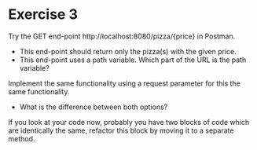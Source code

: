 # Exercise 3

Try the GET end-point http://localhost:8080/pizza/{price} in Postman.
* This end-point should return only the pizza(s) with the given price.
* This end-point uses a path variable. Which part of the URL is the path variable?

Implement the same functionality using a request parameter for this the same functionality.
* What is the difference between both options?

If you look at your code now, probably you have two blocks of code which are identically the same, refactor this block by moving it to a separate method.